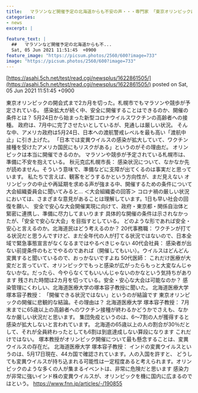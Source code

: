 ```yaml
---
title:   マラソンなど開催予定の北海道からも不安の声・・・専門家 「東京オリンピックは開催できる状況ではない」  
categories:
- news
excerpt: |
  
feature_text: |
  ##   マラソンなど開催予定の北海道からも不...
  Sat, 05 Jun 2021 11:51:45  +0900
feature_image: "https://picsum.photos/2560/600?image=733"
image: "https://picsum.photos/2560/600?image=733"
---
```


[https://asahi.5ch.net/test/read.cgi/newsplus/1622861505/](https://asahi.5ch.net/test/read.cgi/newsplus/1622861505/)
posted on Sat, 05 Jun 2021 11:51:45  +0900

<!--more-->

東京オリンピックの開会式まで2カ月を切った。札幌市でもマラソンや競歩が予定されている。 感染拡大が続く中、安全に開催することはできるのか、開催の条件とは？ 5月24日から始まった新型コロナウイルスワクチンの高齢者への接種。 政府は、7月中に完了させたいとしているが、見通しは厳しい状況。 そんな中、アメリカ政府は5月24日、日本への渡航警戒レベルを最も高い「渡航中止」に引き上げた。 「日本では変異ウイルスの感染が拡大していて、ワクチン接種を受けたアメリカ国民にもリスクがある」というのがその理由だ。 オリンピックは本当に開催できるのか。 マラソンや競歩が予定されている札幌市は、準備に不安を抱えている。 秋元克広札幌市長： 感染状況について、なかなか先が読めません。そういう意味で、準備などに支障が出てくるのは事実だと思っています。 私たちで言えば、観客をどうするかという方向性が、まだ見えない オリンピックの中止や再延期を求める声が強まる中、開催するための条件について大会組織委員会に聞いてみると… ＜大会組織委の回答＞ コロナ禍の厳しい状況においては、さまざまな意見があることは理解しています。1日も早い社会の回復を願い、 安全で安心な大会開催実現に向けて、政府・東京都・関係自治体と緊密に連携し、準備に尽力してまいります 具体的な開催の条件は示されなかったが、「安全で安心な大会」を目指すとしている。 どのような形であれば安全・安心と言えるのか。北海道民はどう考えるのか？ 20代事務職： ワクチンが打てる状況だと思うんですけど、まだ全年代の人が打てる状況ではないので、日本全域で緊急事態宣言がなくなるまではやるべきじゃない 40代会社員： 感染者が出ない前提条件のもとでやるのであれば（開催してもいい）。ウイルスはどんどん変異すると聞いているので、おっかないですよね 50代医師： これだけ医療が大変だと言っていて、オリンピックでもっと感染が広がったらもっと大変なんじゃないかな。だったら、今やらなくてもいいんじゃないのかなという気持ちがあります 残された時間は2カ月を切っている。安全・安心な大会は可能なのか？ 感染管理にくわしい、北海道医療大学の塚本容子教授に聞いた。 北海道医療大学 塚本容子教授： 「開催できる状況ではない」というのが結論です 東京オリンピックの開催に悲観的な結論。その理由は？ 北海道医療大学 塚本容子教授： 7月末までに65歳以上の高齢者へのワクチン接種が終わるかどうかでさえも、なかなか厳しい状況だと思います。 集団免疫というのは、6〜7割の人が獲得すると感染が拡大しないと言われています。 北海道の65歳以上の人の割合が30％だとして、それが全員終わったとしても6割は到底達成しない算段になります これだけではない。 塚本教授がオリンピック開催について最も懸念することは、変異ウイルスの存在だ。 北海道医療大学 塚本容子教授： インドの変異ウイルスというのは、5月17日現在、44カ国で確認されています。人の入国を許すと、 どうしても変異ウイルスが持ち込まれる可能性は一定程度あると考えられます。オリンピックのような多くの人が集まるイベントは、非常に危険だと思います 感染力が非常に強いインド株の変異ウイルスが、オリンピックを機に国内に広まるのではという。 https://www.fnn.jp/articles/-/190855
